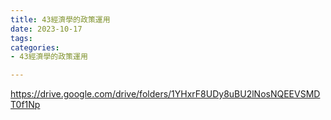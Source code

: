 ```yaml
---
title: 43經濟學的政策運用
date: 2023-10-17
tags: 
categories:
- 43經濟學的政策運用

---
```

https://drive.google.com/drive/folders/1YHxrF8UDy8uBU2lNosNQEEVSMDT0f1Np
